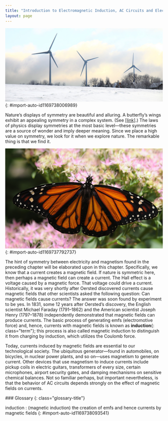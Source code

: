 ```yaml
---
title: "Introduction to Electromagnetic Induction, AC Circuits and Electrical Technologies"
layout: page
---
```



 ![Wind turbine with three blades moored in shallow water.](../resources/Figure_23_00_01.jpg "These wind turbines in the Thames Estuary in the UK are an example of induction at work. Wind pushes the blades of the turbine, spinning a shaft attached to magnets. The magnets spin around a conductive coil, inducing an electric current in the coil, and eventually feeding the electrical grid. (credit: modification of work by Petr Kratochvil)"){: #import-auto-id1169738006989}

Nature’s displays of symmetry are beautiful and alluring. A butterfly’s wings exhibit an appealing symmetry in a complex system. (See [\[link\]](#import-auto-id1169737792737).) The laws of physics display symmetries at the most basic level—these symmetries are a source of wonder and imply deeper meaning. Since we place a high value on symmetry, we look for it when we explore nature. The remarkable thing is that we find it.

 ![Photograph of a butterfly with its wings spread out symmetrically is shown to rest on a bunch of flowers.](../resources/Figure_24_00_02.jpg "Physics, like this butterfly, has inherent symmetries. (credit: Thomas Bresson)"){: #import-auto-id1169737792737}

The hint of symmetry between electricity and magnetism found in the preceding chapter will be elaborated upon in this chapter. Specifically, we know that a current creates a magnetic field. If nature is symmetric here, then perhaps a magnetic field can create a current. The Hall effect is a voltage caused by a magnetic force. That voltage could drive a current. Historically, it was very shortly after Oersted discovered currents cause magnetic fields that other scientists asked the following question: Can magnetic fields cause currents? The answer was soon found by experiment to be yes. In 1831, some 12 years after Oersted’s discovery, the English scientist Michael Faraday (1791–1862) and the American scientist Joseph Henry (1797–1878) independently demonstrated that magnetic fields can produce currents. The basic process of generating emfs (electromotive force) and, hence, currents with magnetic fields is known as **induction**{: class="term"}; this process is also called magnetic induction to distinguish it from charging by induction, which utilizes the Coulomb force.

Today, currents induced by magnetic fields are essential to our technological society. The ubiquitous generator—found in automobiles, on bicycles, in nuclear power plants, and so on—uses magnetism to generate current. Other devices that use magnetism to induce currents include pickup coils in electric guitars, transformers of every size, certain microphones, airport security gates, and damping mechanisms on sensitive chemical balances. Not so familiar perhaps, but important nevertheless, is that the behavior of AC circuits depends strongly on the effect of magnetic fields on currents.

<div class="glossary" markdown="1">
### Glossary
{: class="glossary-title"}

induction
: (magnetic induction) the creation of emfs and hence currents by magnetic fields
{: #import-auto-id1169738093541}

</div>
